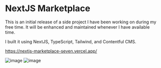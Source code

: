 # NextJS Marketplace

This is an initial release of a side project I have been working on during my free time.
It will be enhanced and maintained whenever I have available time.

I built it using NextJS, TypeScript, Tailwind, and Contentful CMS.



https://nextjs-marketplace-seven.vercel.app/

![image](https://user-images.githubusercontent.com/37663043/158899156-9e10a6de-d589-4cae-adbd-0756ba93be11.png)
![image](https://user-images.githubusercontent.com/37663043/158899229-bc81d7c6-7f28-4199-b4ae-253aaae2928d.png)
